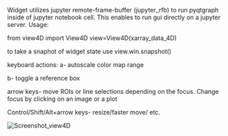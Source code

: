 Widget utilizes jupyter remote-frame-buffer (jupyter_rfb) to run pyqtgraph inside of jupyter notebook cell. This enables to run gui directly on a jupyter server. Usage:

from view4D import View4D
view=View4D(xarray_data_4D)

to take a snaphot of widget state use view.win.snapshot()

keyboard actions:
a- autoscale color map range

b- toggle a reference box

arrow keys- move ROIs or line selections depending on the focus. Change focus by clicking on an image or a plot

Control/Shift/Alt+arrow keys- resize/faster move/ etc.

![Screenshot_view4D](https://github.com/user-attachments/assets/b5424b06-8901-442e-9d84-09a6abafaffb)
